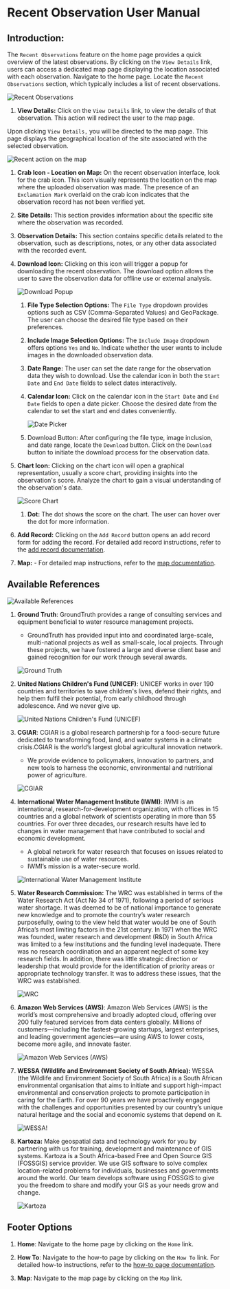 # Recent Observation User Manual

## Introduction:
The `Recent Observations` feature on the home page provides a quick overview of the latest observations. By clicking on the `View Details` link, users can access a dedicated map page displaying the location associated with each observation. Navigate to the home page. Locate the `Recent Observations` section, which typically includes a list of recent observations.

![Recent Observations](./img/recent-observation-1.png)

1. **View Details:** Click on the `View Details` link, to view the details of that observation. This action will redirect the user to the map page.

Upon clicking `View Details,` you will be directed to the map page. This page displays the geographical location of the site associated with the selected observation.

![Recent action on the map](./img/recent-observation-2.png)

1. **Crab Icon - Location on Map:** On the recent observation interface, look for the crab icon.
This icon visually represents the location on the map where the uploaded observation was made. The presence of an `Exclamation Mark` overlaid on the crab icon indicates that the observation record has not been verified yet.

2. **Site Details:** This section provides information about the specific site where the observation was recorded.

3. **Observation Details:** This section contains specific details related to the observation, such as descriptions, notes, or any other data associated with the recorded event.

4. **Download Icon:** Clicking on this icon will trigger a popup for downloading the recent observation. The download option allows the user to save the observation data for offline use or external analysis.

    ![Download Popup](./img/recent-observation-3.png)

    1. **File Type Selection Options:** The `File Type` dropdown provides options such as CSV (Comma-Separated Values) and GeoPackage. The user can choose the desired file type based on their preferences.

    2. **Include Image Selection Options:** The `Include Image` dropdown offers options `Yes` and `No`. Indicate whether the user wants to include images in the downloaded observation data.

    3. **Date Range:** The user can set the date range for the observation data they wish to download. Use the calendar icon in both the `Start Date` and `End Date` fields to select dates interactively.

    4. **Calendar Icon:** Click on the calendar icon in the `Start Date` and `End Date` fields to open a date picker. Choose the desired date from the calendar to set the start and end dates conveniently.

        ![Date Picker](./img/recent-observation-5.png)

    5. Download Button: After configuring the file type, image inclusion, and date range, locate the `Download` button. Click on the `Download` button to initiate the download process for the observation data.

5. **Chart Icon:** Clicking on the chart icon will open a graphical representation, usually a score chart, providing insights into the observation's score. Analyze the chart to gain a visual understanding of the observation's data.

    ![Score Chart](./img/recent-observation-4.png)

    1. **Dot:** The dot shows the score on the chart. The user can hover over the dot for more information.

6. **Add Record:** Clicking on the `Add Record` button opens an add record form for adding the record. For detailed add record instructions, refer to the [add record documentation](../upload/add-record.md).

7. **Map:** - For detailed map instructions, refer to the [map documentation](./map.md).

## Available References

![Available References](./img/landing-page-13.png)

1. **Ground Truth**: GroundTruth provides a range of consulting services and equipment beneficial to water resource management projects.

    - GroundTruth has provided input into and coordinated large-scale, multi-national projects as well as small-scale, local projects. Through these projects, we have fostered a large and diverse client base and gained recognition for our work through several awards. 

    ![Ground Truth](./img/landing-page-14.png)

2. **United Nations Children's Fund (UNICEF)**: UNICEF works in over 190 countries and territories to save children's lives, defend their rights, and help them fulfil their potential, from early childhood through adolescence. And we never give up.

    ![United Nations Children's Fund (UNICEF)](./img/landing-page-18.png)

3. **CGIAR**: CGIAR is a global research partnership for a food-secure future dedicated to transforming food, land, and water systems in a climate crisis.CGIAR is the world’s largest global agricultural innovation network.
    - We provide evidence to policymakers, innovation to partners, and new tools to harness the economic, environmental and nutritional power of agriculture.

    ![CGIAR](./img/landing-page-17.png)

4. **International Water Management Institute (IWMI)**: IWMI is an international, research-for-development organization, with offices in 15 countries and a global network of scientists operating in more than 55 countries. For over three decades, our research results have led to changes in water management that have contributed to social and economic development.

    - A global network for water research that focuses on issues related to sustainable use of water resources.
    - IWMI’s mission is a water-secure world.

    ![International Water Management Institute](./img/landing-page-15.png)

5. **Water Research Commission:** The WRC was established in terms of the Water Research Act (Act No 34 of 1971), following a period of serious water shortage. It was deemed to be of national importance to generate new knowledge and to promote the country’s water research purposefully, owing to the view held that water would be one of South Africa’s most limiting factors in the 21st century. In 1971 when the WRC was founded, water research and development (R&D) in South Africa was limited to a few institutions and the funding level inadequate. There was no research coordination and an apparent neglect of some key research fields. In addition, there was little strategic direction or leadership that would provide for the identification of priority areas or appropriate technology transfer. It was to address these issues, that the WRC was established.

    ![WRC](./how-to/img/how-to-12.png)

6. **Amazon Web Services (AWS)**: Amazon Web Services (AWS) is the world’s most comprehensive and broadly adopted cloud, offering over 200 fully featured services from data centers globally. Millions of customers—including the fastest-growing startups, largest enterprises, and leading government agencies—are using AWS to lower costs, become more agile, and innovate faster.

    ![Amazon Web Services (AWS)](./img/landing-page-16.png)

7. **WESSA (Wildlife and Environment Society of South Africa):** WESSA (the Wildlife and Environment Society of South Africa) is a South African environmental organisation that aims to initiate and support high-impact environmental and conservation projects to promote participation in caring for the Earth. For over 90 years we have proactively engaged with the challenges and opportunities presented by our country’s unique natural heritage and the social and economic systems that depend on it.

    ![WESSA!](./how-to/img/how-to-13.png)

8. **Kartoza:** Make geospatial data and technology work for you by partnering with us for training, development and maintenance of GIS systems. Kartoza is a South Africa-based Free and Open Source GIS (FOSSGIS) service provider. We use GIS software to solve complex location-related problems for individuals, businesses and governments around the world. Our team develops software using FOSSGIS to give you the freedom to share and modify your GIS as your needs grow and change.

    ![Kartoza](./how-to/img/how-to-14.png)

## Footer Options

1. **Home**: Navigate to the home page by clicking on the `Home` link.

2. **How To**: Navigate to the how-to page by clicking on the `How To` link. For detailed how-to instructions, refer to the [how-to page documentation](./how-to/how-to.md).

3. **Map**: Navigate to the map page by clicking on the `Map` link.
